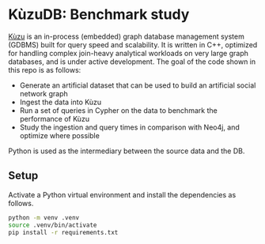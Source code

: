 # KùzuDB: Benchmark study

[Kùzu](https://kuzudb.com/) is an in-process (embedded) graph database management system (GDBMS) built for query speed and scalability. It is written in C++, optimized for handling complex join-heavy analytical workloads on very large graph databases, and is under active development. The goal of the code shown in this repo is as follows:

* Generate an artificial dataset that can be used to build an artificial social network graph
* Ingest the data into Kùzu
* Run a set of queries in Cypher on the data to benchmark the performance of Kùzu
* Study the ingestion and query times in comparison with Neo4j, and optimize where possible

Python is used as the intermediary between the source data and the DB.

## Setup

Activate a Python virtual environment and install the dependencies as follows.

```sh
python -m venv .venv
source .venv/bin/activate
pip install -r requirements.txt
```

